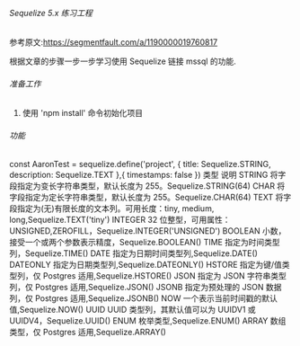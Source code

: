###### Sequelize 5.x 练习工程

参考原文:https://segmentfault.com/a/1190000019760817

根据文章的步骤一步一步学习使用 Sequelize 链接 mssql 的功能.

###### 准备工作

1.  使用 'npm install' 命令初始化项目

###### 功能

const AaronTest = sequelize.define('project', {
title: Sequelize.STRING,
description: Sequelize.TEXT
},{
timestamps: false
})
类型 说明
STRING 将字段指定为变长字符串类型，默认长度为 255。Sequelize.STRING(64)
CHAR 将字段指定为定长字符串类型，默认长度为 255。Sequelize.CHAR(64)
TEXT 将字段指定为(无)有限长度的文本列。可用长度：tiny, medium, long,Sequelize.TEXT('tiny')
INTEGER 32 位整型，可用属性：UNSIGNED,ZEROFILL，Sequelize.INTEGER('UNSIGNED')
BOOLEAN 小数，接受一个或两个参数表示精度，Sequelize.BOOLEAN()
TIME 指定为时间类型列，Sequelize.TIME()
DATE 指定为日期时间类型列,Sequelize.DATE()
DATEONLY 指定为日期类型列,Sequelize.DATEONLY()
HSTORE 指定为键/值类型列，仅 Postgres 适用,Sequelize.HSTORE()
JSON 指定为 JSON 字符串类型列，仅 Postgres 适用,Sequelize.JSON()
JSONB 指定为预处理的 JSON 数据列，仅 Postgres 适用,Sequelize.JSONB()
NOW 一个表示当前时间戳的默认值,Sequelize.NOW()
UUID UUID 类型列，其默认值可以为 UUIDV1 或 UUIDV4，Sequelize.UUID()
ENUM 枚举类型,Sequelize.ENUM()
ARRAY 数组类型，仅 Postgres 适用,Sequelize.ARRAY()
